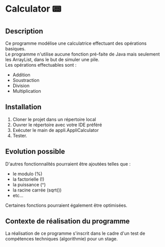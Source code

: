 # Calculator :pager:

## Description
Ce programme modélise une calculatrice effectuant des opérations basiques.  
Le programme n'utilise aucune fonction pré-faite de Java mais seulement les ArrayList, dans le but de simuler une pile.  
Les opérations effectuables sont :  
- Addition
- Soustraction
- Division
- Multiplication

## Installation

1. Cloner le projet dans un répertoire local  
2. Ouvrer le répertoire avec votre IDE préféré  
3. Exécuter le main de appli.AppliCalculator  
4. Tester.

## Evolution possible

D'autres fonctionnalités pourraient être ajoutées telles que :
- le modulo (%)
- la factorielle (!) 
- la puissance (^)
- la racine carrée (sqrt())
- etc...  
  
Certaines fonctions pourraient également être optimisées.

## Contexte de réalisation du programme

La réalisation de ce programme s'inscrit dans le cadre d'un test de compétences techniques (algorithmie) pour un stage.
